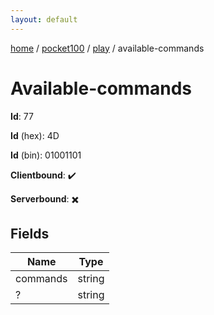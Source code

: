 ```yaml
---
layout: default
---
```


[home](/)  /  [pocket100](/protocol/pocket100)  /  [play](/protocol/pocket100/play)  /  available-commands

# Available-commands

**Id**: 77

**Id** (hex): 4D

**Id** (bin): 01001101

**Clientbound**: ✔️

**Serverbound**: ✖️

## Fields

Name | Type
---|---
commands | string
? | string

